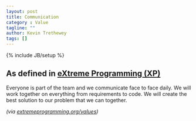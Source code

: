 ```yaml
---
layout: post
title: Communication
category : Value
tagline: ""
author: Kevin Trethewey
tags: []
---
```

{% include JB/setup %}

## As defined in [eXtreme Programming (XP)](/Archetype/XP/)
Everyone is part of the team and we communicate face to face daily. We will work together on everything from requirements to code. We will create the best solution to our problem that we can together.

*(via [extremeprogramming.org/values](http://www.extremeprogramming.org/values.html))*